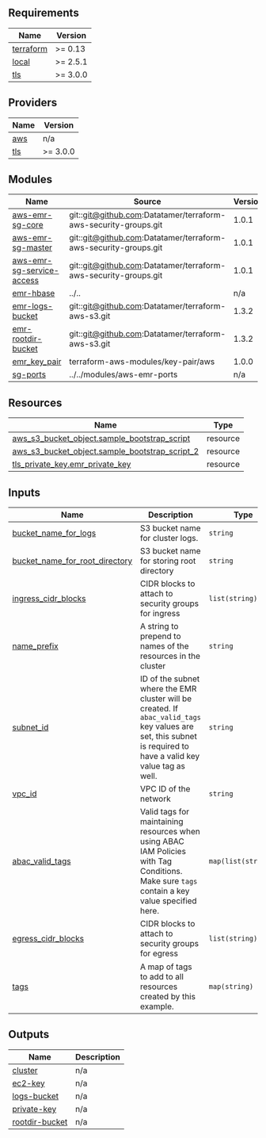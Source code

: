 <!-- BEGIN_TF_DOCS -->
## Requirements

| Name | Version |
|------|---------|
| <a name="requirement_terraform"></a> [terraform](#requirement\_terraform) | >= 0.13 |
| <a name="requirement_local"></a> [local](#requirement\_local) | >= 2.5.1 |
| <a name="requirement_tls"></a> [tls](#requirement\_tls) | >= 3.0.0 |

## Providers

| Name | Version |
|------|---------|
| <a name="provider_aws"></a> [aws](#provider\_aws) | n/a |
| <a name="provider_tls"></a> [tls](#provider\_tls) | >= 3.0.0 |

## Modules

| Name | Source | Version |
|------|--------|---------|
| <a name="module_aws-emr-sg-core"></a> [aws-emr-sg-core](#module\_aws-emr-sg-core) | git::git@github.com:Datatamer/terraform-aws-security-groups.git | 1.0.1 |
| <a name="module_aws-emr-sg-master"></a> [aws-emr-sg-master](#module\_aws-emr-sg-master) | git::git@github.com:Datatamer/terraform-aws-security-groups.git | 1.0.1 |
| <a name="module_aws-emr-sg-service-access"></a> [aws-emr-sg-service-access](#module\_aws-emr-sg-service-access) | git::git@github.com:Datatamer/terraform-aws-security-groups.git | 1.0.1 |
| <a name="module_emr-hbase"></a> [emr-hbase](#module\_emr-hbase) | ../.. | n/a |
| <a name="module_emr-logs-bucket"></a> [emr-logs-bucket](#module\_emr-logs-bucket) | git::git@github.com:Datatamer/terraform-aws-s3.git | 1.3.2 |
| <a name="module_emr-rootdir-bucket"></a> [emr-rootdir-bucket](#module\_emr-rootdir-bucket) | git::git@github.com:Datatamer/terraform-aws-s3.git | 1.3.2 |
| <a name="module_emr_key_pair"></a> [emr\_key\_pair](#module\_emr\_key\_pair) | terraform-aws-modules/key-pair/aws | 1.0.0 |
| <a name="module_sg-ports"></a> [sg-ports](#module\_sg-ports) | ../../modules/aws-emr-ports | n/a |

## Resources

| Name | Type |
|------|------|
| [aws_s3_bucket_object.sample_bootstrap_script](https://registry.terraform.io/providers/hashicorp/aws/latest/docs/resources/s3_bucket_object) | resource |
| [aws_s3_bucket_object.sample_bootstrap_script_2](https://registry.terraform.io/providers/hashicorp/aws/latest/docs/resources/s3_bucket_object) | resource |
| [tls_private_key.emr_private_key](https://registry.terraform.io/providers/hashicorp/tls/latest/docs/resources/private_key) | resource |

## Inputs

| Name | Description | Type | Default | Required |
|------|-------------|------|---------|:--------:|
| <a name="input_bucket_name_for_logs"></a> [bucket\_name\_for\_logs](#input\_bucket\_name\_for\_logs) | S3 bucket name for cluster logs. | `string` | n/a | yes |
| <a name="input_bucket_name_for_root_directory"></a> [bucket\_name\_for\_root\_directory](#input\_bucket\_name\_for\_root\_directory) | S3 bucket name for storing root directory | `string` | n/a | yes |
| <a name="input_ingress_cidr_blocks"></a> [ingress\_cidr\_blocks](#input\_ingress\_cidr\_blocks) | CIDR blocks to attach to security groups for ingress | `list(string)` | n/a | yes |
| <a name="input_name_prefix"></a> [name\_prefix](#input\_name\_prefix) | A string to prepend to names of the resources in the cluster | `string` | n/a | yes |
| <a name="input_subnet_id"></a> [subnet\_id](#input\_subnet\_id) | ID of the subnet where the EMR cluster will be created. If `abac_valid_tags` key values are set, this subnet is required to have a valid key value tag as well. | `string` | n/a | yes |
| <a name="input_vpc_id"></a> [vpc\_id](#input\_vpc\_id) | VPC ID of the network | `string` | n/a | yes |
| <a name="input_abac_valid_tags"></a> [abac\_valid\_tags](#input\_abac\_valid\_tags) | Valid tags for maintaining resources when using ABAC IAM Policies with Tag Conditions. Make sure `tags` contain a key value specified here. | `map(list(string))` | `{}` | no |
| <a name="input_egress_cidr_blocks"></a> [egress\_cidr\_blocks](#input\_egress\_cidr\_blocks) | CIDR blocks to attach to security groups for egress | `list(string)` | <pre>[<br>  "0.0.0.0/0"<br>]</pre> | no |
| <a name="input_tags"></a> [tags](#input\_tags) | A map of tags to add to all resources created by this example. | `map(string)` | <pre>{<br>  "Author": "Tamr",<br>  "Environment": "Example"<br>}</pre> | no |

## Outputs

| Name | Description |
|------|-------------|
| <a name="output_cluster"></a> [cluster](#output\_cluster) | n/a |
| <a name="output_ec2-key"></a> [ec2-key](#output\_ec2-key) | n/a |
| <a name="output_logs-bucket"></a> [logs-bucket](#output\_logs-bucket) | n/a |
| <a name="output_private-key"></a> [private-key](#output\_private-key) | n/a |
| <a name="output_rootdir-bucket"></a> [rootdir-bucket](#output\_rootdir-bucket) | n/a |
<!-- END_TF_DOCS -->
